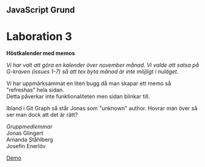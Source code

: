 ## JavaScript Grund

# Laboration 3

**Höstkalender med memos**

*Vi har valt att göra en kalender över november månad. Vi valde att satsa på G-kraven (issues 1-7) så att tex byta månad är inte möjligt i nuläget.*

Vi har uppmärksammat en liten bugg då man skapar ett memo så "refreshas" hela sidan.  
Detta påverkar inte funktionaliteten men sidan blinkar till.

Ibland i Git Graph så står Jonas som "unknown" author. Hovrar man över så ser man dock att det är rätt?

*Gruppmedlemmar*  
Jonas Glingert  
Amanda Ståhlberg  
Josefin Enerlöv  

[Demo](https://glingmedia.github.io/todo/)
